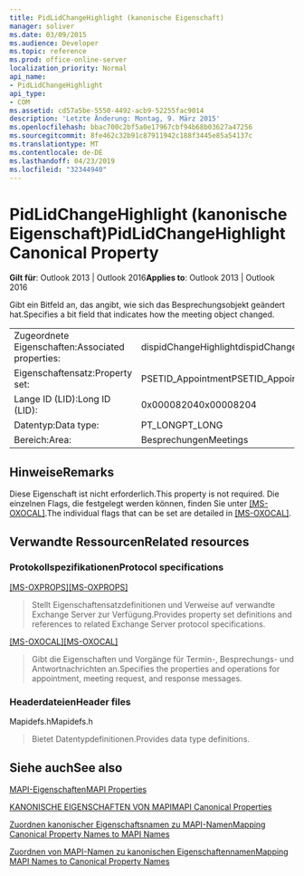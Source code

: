 ```yaml
---
title: PidLidChangeHighlight (kanonische Eigenschaft)
manager: soliver
ms.date: 03/09/2015
ms.audience: Developer
ms.topic: reference
ms.prod: office-online-server
localization_priority: Normal
api_name:
- PidLidChangeHighlight
api_type:
- COM
ms.assetid: cd57a5be-5550-4492-acb9-52255fac9014
description: 'Letzte Änderung: Montag, 9. März 2015'
ms.openlocfilehash: bbac700c2bf5a0e17967cbf94b68b03627a47256
ms.sourcegitcommit: 8fe462c32b91c87911942c188f3445e85a54137c
ms.translationtype: MT
ms.contentlocale: de-DE
ms.lasthandoff: 04/23/2019
ms.locfileid: "32344940"
---
```

# <a name="pidlidchangehighlight-canonical-property"></a><span data-ttu-id="1de89-103">PidLidChangeHighlight (kanonische Eigenschaft)</span><span class="sxs-lookup"><span data-stu-id="1de89-103">PidLidChangeHighlight Canonical Property</span></span>

  
  
<span data-ttu-id="1de89-104">**Gilt für**: Outlook 2013 | Outlook 2016</span><span class="sxs-lookup"><span data-stu-id="1de89-104">**Applies to**: Outlook 2013 | Outlook 2016</span></span> 
  
<span data-ttu-id="1de89-105">Gibt ein Bitfeld an, das angibt, wie sich das Besprechungsobjekt geändert hat.</span><span class="sxs-lookup"><span data-stu-id="1de89-105">Specifies a bit field that indicates how the meeting object changed.</span></span>
  
|||
|:-----|:-----|
|<span data-ttu-id="1de89-106">Zugeordnete Eigenschaften:</span><span class="sxs-lookup"><span data-stu-id="1de89-106">Associated properties:</span></span>  <br/> |<span data-ttu-id="1de89-107">dispidChangeHighlight</span><span class="sxs-lookup"><span data-stu-id="1de89-107">dispidChangeHighlight</span></span>  <br/> |
|<span data-ttu-id="1de89-108">Eigenschaftensatz:</span><span class="sxs-lookup"><span data-stu-id="1de89-108">Property set:</span></span>  <br/> |<span data-ttu-id="1de89-109">PSETID_Appointment</span><span class="sxs-lookup"><span data-stu-id="1de89-109">PSETID_Appointment</span></span>  <br/> |
|<span data-ttu-id="1de89-110">Lange ID (LID):</span><span class="sxs-lookup"><span data-stu-id="1de89-110">Long ID (LID):</span></span>  <br/> |<span data-ttu-id="1de89-111">0x00008204</span><span class="sxs-lookup"><span data-stu-id="1de89-111">0x00008204</span></span>  <br/> |
|<span data-ttu-id="1de89-112">Datentyp:</span><span class="sxs-lookup"><span data-stu-id="1de89-112">Data type:</span></span>  <br/> |<span data-ttu-id="1de89-113">PT_LONG</span><span class="sxs-lookup"><span data-stu-id="1de89-113">PT_LONG</span></span>  <br/> |
|<span data-ttu-id="1de89-114">Bereich:</span><span class="sxs-lookup"><span data-stu-id="1de89-114">Area:</span></span>  <br/> |<span data-ttu-id="1de89-115">Besprechungen</span><span class="sxs-lookup"><span data-stu-id="1de89-115">Meetings</span></span>  <br/> |
   
## <a name="remarks"></a><span data-ttu-id="1de89-116">Hinweise</span><span class="sxs-lookup"><span data-stu-id="1de89-116">Remarks</span></span>

<span data-ttu-id="1de89-117">Diese Eigenschaft ist nicht erforderlich.</span><span class="sxs-lookup"><span data-stu-id="1de89-117">This property is not required.</span></span> <span data-ttu-id="1de89-118">Die einzelnen Flags, die festgelegt werden können, finden Sie unter [[MS-OXOCAL]](https://msdn.microsoft.com/library/09861fde-c8e4-4028-9346-e7c214cfdba1%28Office.15%29.aspx).</span><span class="sxs-lookup"><span data-stu-id="1de89-118">The individual flags that can be set are detailed in [[MS-OXOCAL]](https://msdn.microsoft.com/library/09861fde-c8e4-4028-9346-e7c214cfdba1%28Office.15%29.aspx).</span></span>
  
## <a name="related-resources"></a><span data-ttu-id="1de89-119">Verwandte Ressourcen</span><span class="sxs-lookup"><span data-stu-id="1de89-119">Related resources</span></span>

### <a name="protocol-specifications"></a><span data-ttu-id="1de89-120">Protokollspezifikationen</span><span class="sxs-lookup"><span data-stu-id="1de89-120">Protocol specifications</span></span>

<span data-ttu-id="1de89-121">[[MS-OXPROPS]](https://msdn.microsoft.com/library/f6ab1613-aefe-447d-a49c-18217230b148%28Office.15%29.aspx)</span><span class="sxs-lookup"><span data-stu-id="1de89-121">[[MS-OXPROPS]](https://msdn.microsoft.com/library/f6ab1613-aefe-447d-a49c-18217230b148%28Office.15%29.aspx)</span></span>
  
> <span data-ttu-id="1de89-122">Stellt Eigenschaftensatzdefinitionen und Verweise auf verwandte Exchange Server zur Verfügung.</span><span class="sxs-lookup"><span data-stu-id="1de89-122">Provides property set definitions and references to related Exchange Server protocol specifications.</span></span>
    
<span data-ttu-id="1de89-123">[[MS-OXOCAL]](https://msdn.microsoft.com/library/09861fde-c8e4-4028-9346-e7c214cfdba1%28Office.15%29.aspx)</span><span class="sxs-lookup"><span data-stu-id="1de89-123">[[MS-OXOCAL]](https://msdn.microsoft.com/library/09861fde-c8e4-4028-9346-e7c214cfdba1%28Office.15%29.aspx)</span></span>
  
> <span data-ttu-id="1de89-124">Gibt die Eigenschaften und Vorgänge für Termin-, Besprechungs- und Antwortnachrichten an.</span><span class="sxs-lookup"><span data-stu-id="1de89-124">Specifies the properties and operations for appointment, meeting request, and response messages.</span></span>
    
### <a name="header-files"></a><span data-ttu-id="1de89-125">Headerdateien</span><span class="sxs-lookup"><span data-stu-id="1de89-125">Header files</span></span>

<span data-ttu-id="1de89-126">Mapidefs.h</span><span class="sxs-lookup"><span data-stu-id="1de89-126">Mapidefs.h</span></span>
  
> <span data-ttu-id="1de89-127">Bietet Datentypdefinitionen.</span><span class="sxs-lookup"><span data-stu-id="1de89-127">Provides data type definitions.</span></span>
    
## <a name="see-also"></a><span data-ttu-id="1de89-128">Siehe auch</span><span class="sxs-lookup"><span data-stu-id="1de89-128">See also</span></span>



[<span data-ttu-id="1de89-129">MAPI-Eigenschaften</span><span class="sxs-lookup"><span data-stu-id="1de89-129">MAPI Properties</span></span>](mapi-properties.md)
  
[<span data-ttu-id="1de89-130">KANONISCHE EIGENSCHAFTEN VON MAPI</span><span class="sxs-lookup"><span data-stu-id="1de89-130">MAPI Canonical Properties</span></span>](mapi-canonical-properties.md)
  
[<span data-ttu-id="1de89-131">Zuordnen kanonischer Eigenschaftsnamen zu MAPI-Namen</span><span class="sxs-lookup"><span data-stu-id="1de89-131">Mapping Canonical Property Names to MAPI Names</span></span>](mapping-canonical-property-names-to-mapi-names.md)
  
[<span data-ttu-id="1de89-132">Zuordnen von MAPI-Namen zu kanonischen Eigenschaftennamen</span><span class="sxs-lookup"><span data-stu-id="1de89-132">Mapping MAPI Names to Canonical Property Names</span></span>](mapping-mapi-names-to-canonical-property-names.md)

